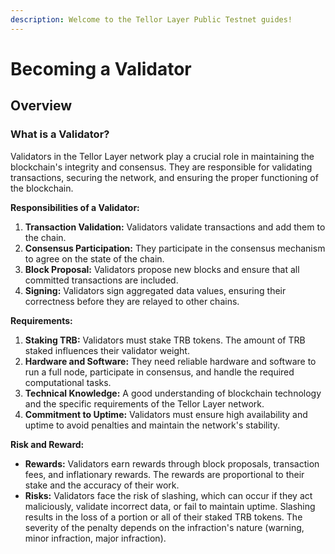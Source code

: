 ```yaml
---
description: Welcome to the Tellor Layer Public Testnet guides!
---
```


# Becoming a Validator

## Overview

### What is a Validator?&#x20;

Validators in the Tellor Layer network play a crucial role in maintaining the blockchain's integrity and consensus. They are responsible for validating transactions, securing the network, and ensuring the proper functioning of the blockchain.

**Responsibilities of a Validator:**

1. **Transaction Validation:** Validators validate transactions and add them to the chain.
2. **Consensus Participation:** They participate in the consensus mechanism to agree on the state of the chain.
3. **Block Proposal:** Validators propose new blocks and ensure that all committed transactions are included.
4. **Signing:** Validators sign aggregated data values, ensuring their correctness before they are relayed to other chains.

**Requirements:**

1. **Staking TRB:** Validators must stake TRB tokens. The amount of TRB staked influences their validator weight.
2. **Hardware and Software:** They need reliable hardware and software to run a full node, participate in consensus, and handle the required computational tasks.
3. **Technical Knowledge:** A good understanding of blockchain technology and the specific requirements of the Tellor Layer network.
4. **Commitment to Uptime:** Validators must ensure high availability and uptime to avoid penalties and maintain the network's stability.

**Risk and Reward:**

* **Rewards:** Validators earn rewards through block proposals, transaction fees, and inflationary rewards. The rewards are proportional to their stake and the accuracy of their work.
* **Risks:** Validators face the risk of slashing, which can occur if they act maliciously, validate incorrect data, or fail to maintain uptime. Slashing results in the loss of a portion or all of their staked TRB tokens. The severity of the penalty depends on the infraction's nature (warning, minor infraction, major infraction).

